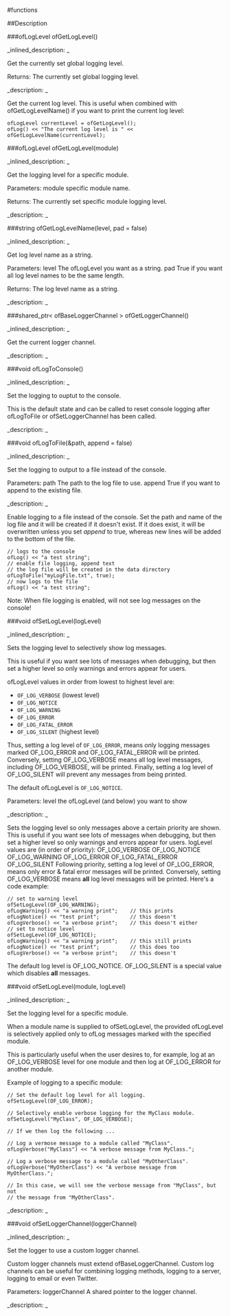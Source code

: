 #functions


<!--
_visible: True_
_advanced: True_
-->

##Description






<!----------------------------------------------------------------------------->

###ofLogLevel ofGetLogLevel()

<!--
_syntax: ofGetLogLevel()_
_name: ofGetLogLevel_
_returns: ofLogLevel_
_returns_description: _
_parameters: _
_version_started: _
_version_deprecated: _
_summary: _
_constant: False_
_static: False_
_visible: True_
_advanced: False_
-->

_inlined_description: _

Get the currently set global logging level.

Returns: The currently set global logging level.





_description: _

Get the current log level. This is useful when combined with ofGetLogLevelName() if you want to print the current log level:
~~~~{.cpp}
ofLogLevel currentLevel = ofGetLogLevel();
ofLog() << "The current log level is " << ofGetLogLevelName(currentLevel);
~~~~





<!----------------------------------------------------------------------------->

###ofLogLevel ofGetLogLevel(module)

<!--
_syntax: ofGetLogLevel(module)_
_name: ofGetLogLevel_
_returns: ofLogLevel_
_returns_description: _
_parameters: string module_
_version_started: 0.10.0_
_version_deprecated: _
_summary: _
_constant: False_
_static: False_
_visible: True_
_advanced: False_
-->

_inlined_description: _

Get the logging level for a specific module.

Parameters:
module specific module name.

Returns: The currently set specific module logging level.





_description: _







<!----------------------------------------------------------------------------->

###string ofGetLogLevelName(level, pad = false)

<!--
_syntax: ofGetLogLevelName(level, pad = false)_
_name: ofGetLogLevelName_
_returns: string_
_returns_description: _
_parameters: ofLogLevel level, bool pad=false_
_version_started: _
_version_deprecated: _
_summary: _
_constant: False_
_static: False_
_visible: True_
_advanced: False_
-->

_inlined_description: _

Get log level name as a string.

Parameters:
level The ofLogLevel you want as a string.
pad True if you want all log level names to be the same length.

Returns: The log level name as a string.





_description: _







<!----------------------------------------------------------------------------->

###shared_ptr< ofBaseLoggerChannel > ofGetLoggerChannel()

<!--
_syntax: ofGetLoggerChannel()_
_name: ofGetLoggerChannel_
_returns: shared_ptr< ofBaseLoggerChannel >_
_returns_description: _
_parameters: _
_version_started: 0.10.0_
_version_deprecated: _
_summary: _
_constant: False_
_static: False_
_visible: True_
_advanced: False_
-->

_inlined_description: _

Get the current logger channel.





_description: _







<!----------------------------------------------------------------------------->

###void ofLogToConsole()

<!--
_syntax: ofLogToConsole()_
_name: ofLogToConsole_
_returns: void_
_returns_description: _
_parameters: _
_version_started: _
_version_deprecated: _
_summary: _
_constant: False_
_static: False_
_visible: True_
_advanced: False_
-->

_inlined_description: _

Set the logging to ouptut to the console.

This is the default state and can be called to reset console logging
after ofLogToFile or ofSetLoggerChannel has been called.





_description: _







<!----------------------------------------------------------------------------->

###void ofLogToFile(&path, append = false)

<!--
_syntax: ofLogToFile(&path, append = false)_
_name: ofLogToFile_
_returns: void_
_returns_description: _
_parameters: const filesystem::path &path, bool append=false_
_version_started: 007_
_version_deprecated: _
_summary: _
_constant: False_
_static: False_
_visible: True_
_advanced: False_
-->

_inlined_description: _

Set the logging to output to a file instead of the console.

Parameters:
path The path to the log file to use.
append True if you want to append to the existing file.





_description: _

Enable logging to a file instead of the console.
Set the path and name of the log file and it will be created if it doesn't exist. If it does exist, it will be overwritten unless you set *append* to true, whereas new lines will be added to the bottom of the file.
~~~~{.cpp}
// logs to the console
ofLog() << "a test string";
// enable file logging, append text
// the log file will be created in the data directory
ofLogToFile("myLogFile.txt", true);
// now logs to the file
ofLog() << "a test string";
~~~~
Note: When file logging is enabled, will not see log messages on the console!





<!----------------------------------------------------------------------------->

###void ofSetLogLevel(logLevel)

<!--
_syntax: ofSetLogLevel(logLevel)_
_name: ofSetLogLevel_
_returns: void_
_returns_description: _
_parameters: ofLogLevel level_
_version_started: _
_version_deprecated: _
_summary: _
_constant: False_
_static: False_
_visible: True_
_advanced: False_
-->

_inlined_description: _

Sets the logging level to selectively show log messages.

This is useful if you want see lots of messages when debugging,
but then set a higher level so only warnings and errors appear for users.

ofLogLevel values in order from lowest to highest level are:
- `OF_LOG_VERBOSE` (lowest level)
- `OF_LOG_NOTICE`
- `OF_LOG_WARNING`
- `OF_LOG_ERROR`
- `OF_LOG_FATAL_ERROR`
- `OF_LOG_SILENT` (highest level)

Thus, setting a log level of `OF_LOG_ERROR`, means only logging messages
marked OF_LOG_ERROR and OF_LOG_FATAL_ERROR will be printed. Conversely,
setting OF_LOG_VERBOSE means all log level messages, including
OF_LOG_VERBOSE, will be printed.  Finally, setting a log level of
OF_LOG_SILENT will prevent any messages from being printed.

The default ofLogLevel is `OF_LOG_NOTICE`.


Parameters:
level the ofLogLevel (and below) you want to show





_description: _

Sets the logging level so only messages above a certain priority are shown. This is useful if you want see lots of messages when debugging, but then set a higher level so only warnings and errors appear for users.
logLevel values are (in order of priority):
	OF_LOG_VERBOSE
	OF_LOG_NOTICE
	OF_LOG_WARNING
	OF_LOG_ERROR
	OF_LOG_FATAL_ERROR
	OF_LOG_SILENT
Following priority, setting a log level of OF_LOG_ERROR, means only error & fatal error messages will be printed. Conversely, setting OF_LOG_VERBOSE means **all** log level messages will be printed.
Here's a code example:
~~~~{.cpp}
// set to warning level
ofSetLogLevel(OF_LOG_WARNING);
ofLogWarning() << "a warning print";	// this prints
ofLogNotice() << "test print";			// this doesn't
ofLogVerbose() << "a verbose print";	// this doesn't either
// set to notice level
ofSetLogLevel(OF_LOG_NOTICE);
ofLogWarning() << "a warning print";	// this still prints
ofLogNotice() << "test print";			// this does too
ofLogVerbose() << "a verbose print";	// this doesn't
~~~~
The default log level is OF_LOG_NOTICE.
OF_LOG_SILENT is a special value which disables **all** messages.





<!----------------------------------------------------------------------------->

###void ofSetLogLevel(module, logLevel)

<!--
_syntax: ofSetLogLevel(module, logLevel)_
_name: ofSetLogLevel_
_returns: void_
_returns_description: _
_parameters: string module, ofLogLevel level_
_version_started: _
_version_deprecated: _
_summary: _
_constant: False_
_static: False_
_visible: True_
_advanced: False_
-->

_inlined_description: _

Set the logging level for a specific module.

When a module name is supplied to ofSetLogLevel, the provided ofLogLevel
is selectively applied only to ofLog messages marked with the specified
module.

This is particularly useful when the user desires to, for example, log at
an OF_LOG_VERBOSE level for one module and then log at OF_LOG_ERROR for
another module.

Example of logging to a specific module:

~~~~{.cpp}
// Set the default log level for all logging.
ofSetLogLevel(OF_LOG_ERROR);

// Selectively enable verbose logging for the MyClass module.
ofSetLogLevel("MyClass", OF_LOG_VERBOSE);

// If we then log the following ...

// Log a vermose message to a module called "MyClass".
ofLogVerbose("MyClass") << "A verbose message from MyClass.";

// Log a verbose message to a module called "MyOtherClass".
ofLogVerbose("MyOtherClass") << "A verbose message from MyOtherClass.";

// In this case, we will see the verbose message from "MyClass", but not
// the message from "MyOtherClass".
~~~~





_description: _







<!----------------------------------------------------------------------------->

###void ofSetLoggerChannel(loggerChannel)

<!--
_syntax: ofSetLoggerChannel(loggerChannel)_
_name: ofSetLoggerChannel_
_returns: void_
_returns_description: _
_parameters: shared_ptr< ofBaseLoggerChannel > loggerChannel_
_version_started: _
_version_deprecated: _
_summary: _
_constant: False_
_static: False_
_visible: True_
_advanced: False_
-->

_inlined_description: _

Set the logger to use a custom logger channel.

Custom logger channels must extend ofBaseLoggerChannel. Custom log channels
can be useful for combining logging methods, logging to a server, logging
to email or even Twitter.


Parameters:
loggerChannel A shared pointer to the logger channel.





_description: _







<!----------------------------------------------------------------------------->

